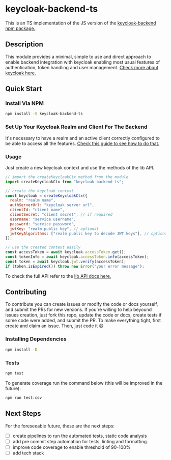 # keycloak-backend-ts

This is an TS implementation of the JS version of the [keycloak-backend npm package.](https://github.com/jkyberneees/keycloak-backend).

## Description

This module provides a minimal, simple to use and direct approach to enable backend integration with keycloak enabling most usual features
of authentication, token handling and user management. [Check more about keycloak here.](http://www.keycloak.org/)

## Quick Start

### Install Via NPM

```sh
npm install -S keycloak-backend-ts
```

### Set Up Your Keycloak Realm and Client For The Backend

It's necessary to have a realm and an active client correctly configured to be able to access all the features. [Check this guide to see how to do that.](https://medium.com/keycloak/keycloak-realm-client-configuration-dfd7c8583489)

### Usage

Just create a new keycloak context and use the methods of the lib API.

```js
// import the createKeycloakCtx method from the module
import createKeycloakCtx from "keycloak-backend-ts";

// create the keycloak context
const keycloak = createKeycloakCtx({
  realm: "realm name",
  authServerUrl: "keycloak server url",
  clientId: "client name",
  clientSecret: "client secret", // if required
  username: "service username",
  password: "service password",
  jwtKey: "realm public key", // optional
  jwtKeyAlgorithms: ["realm public key to decode JWT keys"], // optional
});

// use the created context easily
const accessToken = await keycloak.accessToken.get();
const tokenInfo = await keycloak.accessToken.info(accessToken);
const token = await keycloak.jwt.verify(accessToken);
if (token.isExpired()) throw new Error("your error message");
```

To check the full API refer to the [lib API docs here.](docs/API.md)

## Contributing

To contribute you can create issues or modify the code or docs yourself, and submit the PRs for new versions. If you're willing
to help beyound issues creation, just fork this repo, update the code or docs, create tests if some code were added, and submit the PR.
To make everything tight, first create and claim an issue. Then, just code it :smile:

### Installing Dependencies

```sh
npm install -D
```

### Tests

```sh
npm test
```

To generate coverage run the command below (this will be improved in the future).

```sh
npm run test:cov
```

## Next Steps

For the foreseeable future, these are the next steps:

- [  ] create pipelines to run the automated tests, static code analysis
- [  ] add pre commit step automation for tests, linting and formatting
- [  ] improve code coverage to enable threshold of 90-100%
- [  ] add tech stack

